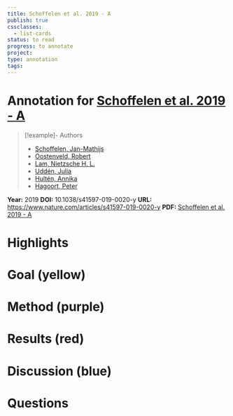 ```yaml
---
title: Schoffelen et al. 2019 - A
publish: true
cssclasses:
  - list-cards
status: to read
progress: to annotate
project:
type: annotation
tags:
---
```

# Annotation for [Schoffelen et al. 2019 - A](Papers/References/Schoffelen%20et%20al.%202019%20-%20A)

> [!example]- Authors
> - [Schoffelen, Jan-Mathijs](Papers/People/Schoffelen%20Jan-Mathijs)
> - [Oostenveld, Robert](Papers/People/Oostenveld%20Robert)
> - [Lam, Nietzsche H. L.](Papers/People/Lam%20Nietzsche%20H.%20L.)
> - [Uddén, Julia](Papers/People/Uddén%20Julia)
> - [Hultén, Annika](Papers/People/Hultén%20Annika)
> - [Hagoort, Peter](Papers/People/Hagoort%20Peter)

**Year:** 2019
**DOI:** 10.1038/s41597-019-0020-y
**URL:** https://www.nature.com/articles/s41597-019-0020-y
**PDF:** [Schoffelen et al. 2019 - A](Papers/PDFs/Schoffelen%20et%20al.%202019%20-%20A%20204-subject%20multimodal%20neuroimaging%20dataset%20to%20study%20language%20processing.pdf)

# Highlights


# Goal (yellow)


# Method (purple)


# Results (red)


# Discussion (blue)


# Questions

